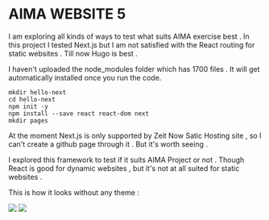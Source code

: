 # AIMA WEBSITE 5

I am exploring all kinds of ways to test what suits AIMA exercise best . In this project I tested Next.js but I am not satisfied with the React routing for static websites . Till now Hugo is best .

I haven't uploaded the node_modules folder which has 1700 files . It will get automatically installed once you run the code. 

```
mkdir hello-next
cd hello-next
npm init -y
npm install --save react react-dom next
mkdir pages

```
At the moment Next.js is only supported by Zeit Now Satic Hosting site , so I can't create a github page through it . But it's worth seeing .

I explored this framework to test if it suits AIMA Project or not . Though React is good for dynamic websites , but it's not at all suited for static websites .

This is how it looks without any theme :

![](https://preview.ibb.co/gz1qFH/Screen_Shot_2018_03_17_at_8_38_51_PM.png)
![](https://image.ibb.co/gEfT2x/Screen_Shot_2018_03_17_at_8_39_00_PM.png)






